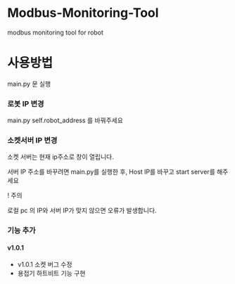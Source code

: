 # Modbus-Monitoring-Tool
modbus monitoring tool for robot

# 사용방법
main.py 문 실행

### 로봇 IP 변경
main.py self.robot_address 를 바꿔주세요

### 소켓서버 IP 변경
소켓 서버는 현재 ip주소로 창이 열립니다.

서버 IP 주소를 바꾸려면 main.py를 실행한 후, Host IP를 바꾸고 start server를 해주세요

! 주의 

로컬 pc 의 IP와 서버 IP가 맞지 않으면 오류가 발생합니다.

### 기능 추가
#### v1.0.1
- v1.0.1 소켓 버그 수정
- 용접기 하트비트 기능 구현
